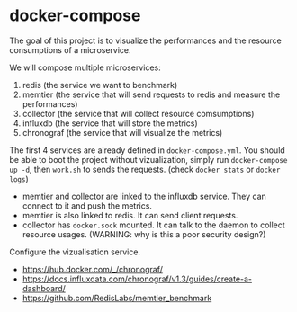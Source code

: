 # docker-compose

The goal of this project is to visualize the performances and the resource consumptions of a microservice.

We will compose multiple microservices:

1. redis (the service we want to benchmark)
2. memtier (the service that will send requests to redis and measure the performances)
3. collector (the service that will collect resource comsumptions)
4. influxdb (the service that will store the metrics)
5. chronograf (the service that will visualize the metrics)

The first 4 services are already defined in `docker-compose.yml`.
You should be able to boot the project without vizualization, simply run `docker-compose up -d`, then `work.sh` to sends the requests. (check `docker stats` or `docker logs`)

* memtier and collector are linked to the influxdb service. They can connect to it and push the metrics.
* memtier is also linked to redis. It can send client requests.
* collector has `docker.sock` mounted. It can talk to the daemon to collect resource usages. (WARNING: why is this a poor security design?)

Configure the vizualisation service.

* https://hub.docker.com/_/chronograf/
* https://docs.influxdata.com/chronograf/v1.3/guides/create-a-dashboard/
* https://github.com/RedisLabs/memtier_benchmark
